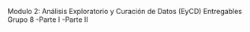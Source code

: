 Modulo 2: Análisis Exploratorio y Curación de Datos (EyCD)
Entregables Grupo 8
  -Parte I
  -Parte II
